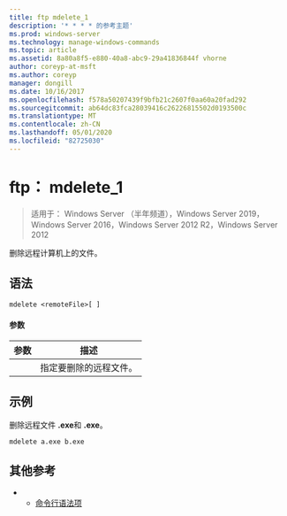 ```yaml
---
title: ftp mdelete_1
description: '* * * * 的参考主题'
ms.prod: windows-server
ms.technology: manage-windows-commands
ms.topic: article
ms.assetid: 8a80a8f5-e880-40a8-abc9-29a41836844f vhorne
author: coreyp-at-msft
ms.author: coreyp
manager: dongill
ms.date: 10/16/2017
ms.openlocfilehash: f578a50207439f9bfb21c2607f0aa60a20fad292
ms.sourcegitcommit: ab64dc83fca28039416c26226815502d0193500c
ms.translationtype: MT
ms.contentlocale: zh-CN
ms.lasthandoff: 05/01/2020
ms.locfileid: "82725030"
---
```

# <a name="ftp-mdelete_1"></a>ftp： mdelete_1

> 适用于： Windows Server （半年频道），Windows Server 2019，Windows Server 2016，Windows Server 2012 R2，Windows Server 2012

删除远程计算机上的文件。   
## <a name="syntax"></a>语法  
```  
mdelete <remoteFile>[ ]  
```  
#### <a name="parameters"></a>参数  

|  参数   |             描述              |
|--------------|--------------------------------------|
| <remoteFile> | 指定要删除的远程文件。 |

## <a name="examples"></a>示例  
删除远程文件 **.exe**和 **.exe**。  
```  
mdelete a.exe b.exe  
```  
## <a name="additional-references"></a>其他参考  
-   - [命令行语法项](command-line-syntax-key.md)  
